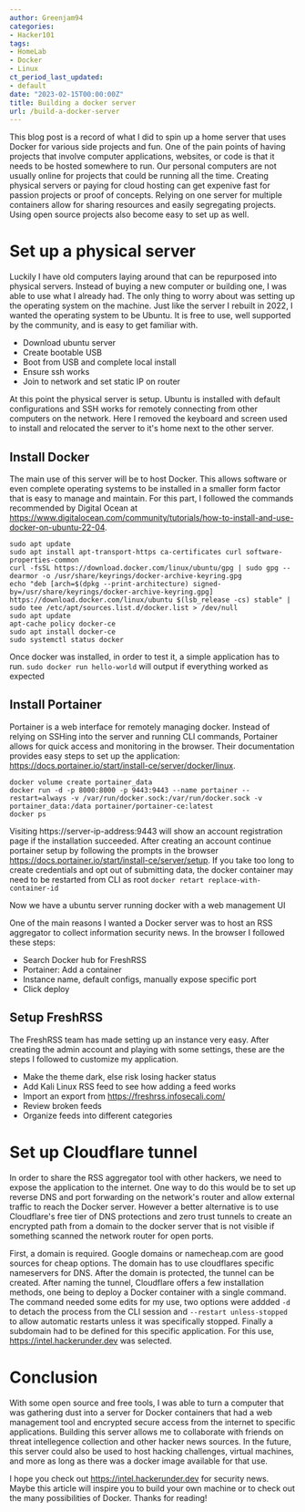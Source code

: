 ```yaml
---
author: Greenjam94
categories:
- Hacker101
tags:
- HomeLab
- Docker
- Linux
ct_period_last_updated:
- default
date: "2023-02-15T00:00:00Z"
title: Building a docker server
url: /build-a-docker-server
---
```


This blog post is a record of what I did to spin up a home server that uses Docker for various side projects and fun. One of the pain points of having projects that involve computer applications, websites, or code is that it needs to be hosted somewhere to run. Our personal computers are not usually online for projects that could be running all the time. Creating physical servers or paying for cloud hosting can get expenive fast for passion projects or proof of concepts. Relying on one server for multiple containers allow for sharing resources and easily segregating projects. Using open source projects also become easy to set up as well.

# Set up a physical server

Luckily I have old computers laying around that can be repurposed into physical servers. Instead of buying a new computer or building one, I was able to use what I already had. The only thing to worry about was setting up the operating system on the machine. Just like the server I rebuilt in 2022, I wanted the operating system to be Ubuntu. It is free to use, well supported by the community, and is easy to get familiar with.

- Download ubuntu server
- Create bootable USB
- Boot from USB and complete local install
- Ensure ssh works
- Join to network and set static IP on router

At this point the physical server is setup. Ubuntu is installed with default configurations and SSH works for remotely connecting from other computers on the network. Here I removed the keyboard and screen used to install and relocated the server to it's home next to the other server.

## Install Docker

The main use of this server will be to host Docker. This allows software or even complete operating systems to be installed in a smaller form factor that is easy to manage and maintain. For this part, I followed the commands recommended by Digital Ocean at https://www.digitalocean.com/community/tutorials/how-to-install-and-use-docker-on-ubuntu-22-04.

```
sudo apt update
sudo apt install apt-transport-https ca-certificates curl software-properties-common
curl -fsSL https://download.docker.com/linux/ubuntu/gpg | sudo gpg --dearmor -o /usr/share/keyrings/docker-archive-keyring.gpg
echo "deb [arch=$(dpkg --print-architecture) signed-by=/usr/share/keyrings/docker-archive-keyring.gpg] https://download.docker.com/linux/ubuntu $(lsb_release -cs) stable" | sudo tee /etc/apt/sources.list.d/docker.list > /dev/null
sudo apt update
apt-cache policy docker-ce
sudo apt install docker-ce
sudo systemctl status docker
```

Once docker was installed, in order to test it, a simple application has to run. `sudo docker run hello-world` will output if everything worked as expected

## Install Portainer

Portainer is a web interface for remotely managing docker. Instead of relying on SSHing into the server and running CLI commands, Portainer allows for quick access and monitoring in the browser. Their documentation provides easy steps to set up the application: https://docs.portainer.io/start/install-ce/server/docker/linux.

```
docker volume create portainer_data
docker run -d -p 8000:8000 -p 9443:9443 --name portainer --restart=always -v /var/run/docker.sock:/var/run/docker.sock -v portainer_data:/data portainer/portainer-ce:latest
docker ps
```

Visiting https://server-ip-address:9443 will show an account registration page if the installation succeeded. After creating an account continue portainer setup by following the prompts in the browser
https://docs.portainer.io/start/install-ce/server/setup. If you take too long to create credentials and opt out of submitting data, the docker container may need to be restarted from CLI as root `docker retart replace-with-container-id`

Now we have a ubuntu server running docker with a web management UI

One of the main reasons I wanted a Docker server was to host an RSS aggregator to collect information security news. In the browser I followed these steps:

- Search Docker hub for FreshRSS
- Portainer: Add a container
- Instance name, default configs, manually expose specific port
- Click deploy

## Setup FreshRSS

The FreshRSS team has made setting up an instance very easy. After creating the admin account and playing with some settings, these are the steps I followed to customize my application.

- Make the theme dark, else risk losing hacker status
- Add Kali Linux RSS feed to see how adding a feed works
- Import an export from https://freshrss.infosecali.com/
- Review broken feeds
- Organize feeds into different categories

# Set up Cloudflare tunnel

In order to share the RSS aggregator tool with other hackers, we need to expose the application to the internet. One way to do this would be to set up reverse DNS and port forwarding on the network's router and allow external traffic to reach the Docker server. However a better alternative is to use Cloudflare's free tier of DNS protections and zero trust tunnels to create an encrypted path from a domain to the docker server that is not visible if something scanned the network router for open ports.

First, a domain is required. Google domains or namecheap.com are good sources for cheap options. The domain has to use cloudflares specific nameservers for DNS. After the domain is protected, the tunnel can be created. After naming the tunnel, Cloudflare offers a few installation methods, one being to deploy a Docker container with a single command. The command needed some edits for my use, two options were addded `-d` to detach the process from the CLI session and `--restart unless-stopped` to allow automatic restarts unless it was specifically stopped. Finally a subdomain had to be defined for this specific application. For this use, https://intel.hackerunder.dev was selected.

# Conclusion

With some open source and free tools, I was able to turn a computer that was gathering dust into a server for Docker containers that had a web management tool and encrypted secure access from the internet to specific applications. Building this server allows me to collaborate with friends on threat intellegence collection and other hacker news sources. In the future, this server could also be used to host hacking challenges, virtual machines, and more as long as there was a docker image available for that use.

I hope you check out https://intel.hackerunder.dev for security news. Maybe this article will inspire you to build your own machine or to check out the many possibilities of Docker. Thanks for reading!
